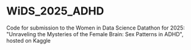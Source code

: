# WiDS_2025_ADHD
Code for submission to the Women in Data Science Datathon for 2025: "Unraveling the Mysteries of the Female Brain: Sex Patterns in ADHD", hosted on Kaggle 
